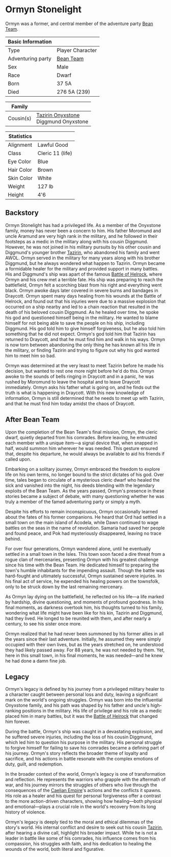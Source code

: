 # Ormyn Stonelight

Ormyn was a former, and central member of the adventure party [Bean Team](bean_team.md).

| Basic Information | |
| - | - |
| Type | Player Character |
| Adventuring party | [Bean Team](bean_team.md) |
| Sex | Male |
| Race | Dwarf |
| Born | 37 5A |
| Died | 276 5A (239) |

| Family | |
| - | - |
| Cousin(s) | [Tazirin Onyxstone](tazirin.md)<br>Diggmund Onyxstone |

| Statistics | |
| - | - |
| Alignment | Lawful Good |
| Class | Cleric 11 (life) |
| Eye Color | Blue |
| Hair Color | Brown |
| Skin Color | White |
| Weight | 127 lb |
| Height | 4'6 |

## Backstory

Ormyn Stonelight has had a privileged life. As a member of the Onyxstone family, money has never been a concern to him. His father Moromund and uncle Aramund are very high rank in the military, and he followed in their footsteps as a medic in the military along with his cousin Diggmund. However, he was not joined in his military pursuits by his other cousin and Diggmund's younger brother [Tazirin](tazirin.md), who abandoned his family and went AWOL. Ormyn served in the military for many years along with his brother Diggmund, but he always wondered what happen to Tazirin. Ormyn became a formidable healer for the military and provided support in many battles. His and Diggmund's ship was apart of the famous [Battle of Helrock](../../Locations/Land/old_world.md#commodian-intervention-186-188), where Ormyn and his crew met a terrible fate. His ship was preparing to reach the battlefield, Ormyn felt a scorching blast from his right and everything went black. Ormyn awoke days later covered in severe burns and bandages in Draycott. Ormyn spent many days healing from his wounds at the Battle of Helrock, and found out that his injuries were due to a massive explosion that occurred on a ship nearby and led to a chain reaction that resulted in the death of his beloved cousin Diggmund. As he healed over time, he spoke his god and questioned himself being in the military. He wanted to blame himself for not being able to save the people on his ship, including Diggmund. His god told him to give himself forgiveness, but he also told him something that he did not expect. Ormyn's god told him that Tazirin has returned to Draycott, and that he must find him and walk in his ways. Ormyn is now torn between abandoning the only thing he has known all his life in the military, or finding Tazirin and trying to figure out why his god wanted him to meet him so bad.

Ormyn was determined at the very least to meet Tazirin before he made his decision, but wanted to rest one more night before he'd do this. Ormyn awoke to the sounds of bells ringing in Draycott and in a panic, he was rushed by Moromund to leave the hospital and to leave Draycott immediately. Ormyn asks his father what is going on, and he finds out the truth is what is happening in Draycott. With this new knowledge of information, Ormyn is still determined that he needs to meet up with Tazirin, and that he must find him today amidst the chaos of Draycott.

## After Bean Team

Upon the completion of the Bean Team's final mission, Ormyn, the cleric dwarf, quietly departed from his comrades. Before leaving, he entrusted each member with a unique item—a signal device that, when snapped in half, would summon him wherever he was needed. This gesture ensured that, despite his departure, he would always be available to aid his friends if called upon.

Embarking on a solitary journey, Ormyn embraced the freedom to explore life on his own terms, no longer bound to the strict dictates of his god. Over time, tales began to circulate of a mysterious cleric dwarf who healed the sick and vanished into the night, his deeds blending with the legendary exploits of the Bean Team. As the years passed, Ormyn's presence in these stories became a subject of debate, with many questioning whether he was truly a member of the famed adventuring party or simply a myth.

Despite his efforts to remain inconspicuous, Ormyn occasionally learned about the fates of his former companions. He heard that Ord had settled in a small town on the main island of Acodela, while Dawn continued to wage battles on the seas in the name of revolution. Samaria had saved her people and found peace, and Pok had mysteriously disappeared, leaving no trace behind.

For over four generations, Ormyn wandered alone, until he eventually settled in a small town in the Isles. This town soon faced a dire threat from a rogue clan of mercenaries, presenting Ormyn with his greatest challenge since his time with the Bean Team. He dedicated himself to preparing the town's humble inhabitants for the impending assault. Though the battle was hard-fought and ultimately successful, Ormyn sustained severe injuries. In his final act of service, he expended his healing powers on the townsfolk, only to be struck down by the last remaining mercenary.

As Ormyn lay dying on the battlefield, he reflected on his life—a life marked by hardship, divine questioning, and moments of profound goodness. In his final moments, as darkness overtook him, his thoughts turned to his family, wondering what life might have been like for his kin, Tazirin and Diggmund, had they lived. He longed to be reunited with them, and after nearly a century, to see his sister once more.

Ormyn realized that he had never been summoned by his former allies in all the years since their last adventure. Initially, he assumed they were simply occupied with their own lives, but as the years stretched on, he understood they had likely passed away. For 88 years, he was not needed by them. Yet, here in this small town, in his final moments, he was needed—and he knew he had done a damn fine job.

## Legacy

Ormyn's legacy is defined by his journey from a privileged military healer to a character caught between personal loss and duty, leaving a significant mark on the world's ongoing struggles. Ormyn was born into the influential Onyxstone family, and his path was shaped by his father and uncle's high-ranking positions in the military. His life of privilege and his role as a medic placed him in many battles, but it was the [Battle of Helrock](../../Locations/Land/old_world.md#commodian-intervention-186-188) that changed him forever.

During the battle, Ormyn's ship was caught in a devastating explosion, and he suffered severe injuries, including the loss of his cousin Diggmund, which led him to question his purpose in the military. His personal struggle to forgive himself for failing to save his comrades became a defining part of his journey. Ormyn's story reflects the broader theme of loyalty and sacrifice, and his actions in battle resonate with the complex emotions of duty, guilt, and redemption.

In the broader context of the world, Ormyn's legacy is one of transformation and reflection. He represents the warriors who grapple with the aftermath of war, and his journey mirrors the struggles of others who live through the consequences of the [Caelian Empire](../../Factions/Nations/caelian_empire.md)'s actions and the conflicts it spawns. His role as a healer and his quest for personal forgiveness offer a contrast to the more action-driven characters, showing how healing—both physical and emotional—plays a crucial role in the world's recovery from its long history of violence.

Ormyn's legacy is deeply tied to the moral and ethical dilemmas of the story's world. His internal conflict and desire to seek out his cousin [Tazirin](tazirin.md), after hearing a divine call, highlight his broader impact. While he is not a leader in battle like some of his comrades, his influence comes from his compassion, his struggles with faith, and his dedication to healing the wounds of the world, both literal and figurative.
